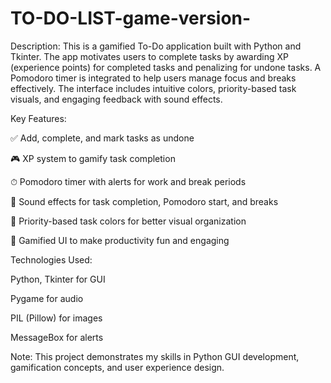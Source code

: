 # TO-DO-LIST-game-version-
Description:
This is a gamified To-Do application built with Python and Tkinter. The app motivates users to complete tasks by awarding XP (experience points) for completed tasks and penalizing for undone tasks. A Pomodoro timer is integrated to help users manage focus and breaks effectively. The interface includes intuitive colors, priority-based task visuals, and engaging feedback with sound effects.

Key Features:

✅ Add, complete, and mark tasks as undone

🎮 XP system to gamify task completion

⏱ Pomodoro timer with alerts for work and break periods

🎵 Sound effects for task completion, Pomodoro start, and breaks

🎨 Priority-based task colors for better visual organization

🌟 Gamified UI to make productivity fun and engaging

Technologies Used:

Python, Tkinter for GUI

Pygame for audio

PIL (Pillow) for images

MessageBox for alerts

Note: This project demonstrates my skills in Python GUI development, gamification concepts, and user experience design.
